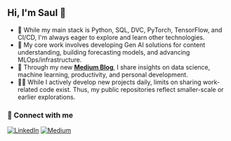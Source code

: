 ## Hi, I'm Saul 👋

- 🐍 While my main stack is Python, SQL, DVC, PyTorch, TensorFlow, and CI/CD, I'm always eager to explore and learn other technologies.
- 🤖 My core work involves developing Gen AI solutions for content understanding, building forecasting models, and advancing MLOps/infrastructure.
- 📝 Through my new [**Medium Blog**](https://medium.com/@saul.villarados), I share insights on data science, machine learning, productivity, and personal development.
- 👨‍💻 While I actively develop new projects daily, limits on sharing work-related code exist. Thus, my public repositories reflect smaller-scale or earlier explorations.

  
### 🔗 Connect with me
[![LinkedIn](https://img.shields.io/badge/LinkedIn-0A66C2?style=flat&logo=linkedin&logoColor=white)](https://www.linkedin.com/in/saul-alejandro-villarados-flores-40b09b370/)
[![Medium](https://img.shields.io/badge/Medium-000000?style=flat&logo=medium&logoColor=white)](https://medium.com/@saul.villarados)
<!--
**saul-villarados/saul-villarados** is a ✨ _special_ ✨ repository because its `README.md` (this file) appears on your GitHub profile.

Here are some ideas to get you started:

- 🔭 I’m currently working on ...
- 🌱 I’m currently learning ...
- 👯 I’m looking to collaborate on ...
- 🤔 I’m looking for help with ...
- 💬 Ask me about ...
- 📫 How to reach me: ...
- 😄 Pronouns: ...
- ⚡ Fun fact: ...
-->
